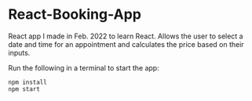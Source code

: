 # React-Booking-App
React app I made in Feb. 2022 to learn React. Allows the user to select a date and time for an appointment and calculates the price based on their inputs.

Run the following in a terminal to start the app:

```
npm install
npm start
```
